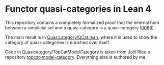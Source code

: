 # Functor quasi-categories in Lean 4

This repository contains a completely formalized proof that the internal hom between a simplicial set and a quasi-category is a quasi-category ([0066](https://kerodon.net/tag/0066)).

The main result is in [Quasicategory/QCat.lean](Quasicategory/QCat.lean), where it is used to show the category of quasi-categories is enriched over itself.

Code in [Quasicategory/TopCatModelCategory](Quasicategory/TopCatModelCategory/) is taken from [Joël Riou](https://github.com/joelriou)'s repository [topcat-model-category](https://github.com/joelriou/topcat-model-category). Everything else is authored by me.